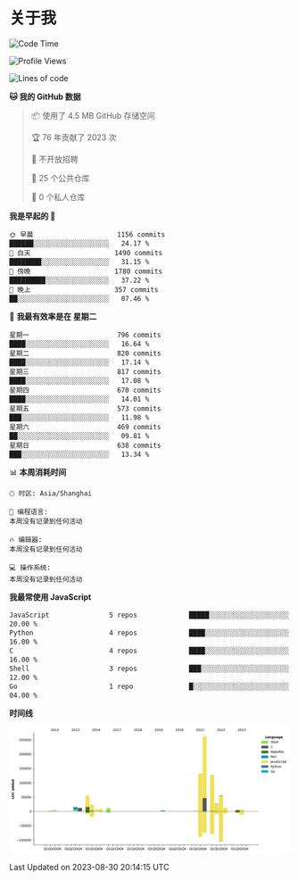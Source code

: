 # 关于我

<!--START_SECTION:waka-->
![Code Time](http://img.shields.io/badge/Code%20Time-801%20hrs%2018%20mins-blue)

![Profile Views](http://img.shields.io/badge/%E4%B8%AA%E4%BA%BA%E8%B5%84%E6%96%99%E8%A7%82%E7%9C%8B%E6%AC%A1%E6%95%B0-0-blue)

![Lines of code](https://img.shields.io/badge/%E4%BB%8E%E3%80%8CHello%20World%E3%80%8D%E8%B5%B7%E6%88%91%E5%B7%B2%E7%BB%8F%E5%86%99%E4%BA%86-760.8%20thousand%20%E8%A1%8C%E4%BB%A3%E7%A0%81-blue)

**🐱 我的 GitHub 数据** 

> 📦  使用了 4.5 MB GitHub 存储空间 
 > 
> 🏆 76 年贡献了 2023 次
 > 
> 🚫 不开放招聘
 > 
> 📜 25 个公共仓库 
 > 
> 🔑 0 个私人仓库 
 > 
**我是早起的 🐤** 

```text
🌞 早晨                     1156 commits        ██████░░░░░░░░░░░░░░░░░░░   24.17 % 
🌆 白天                     1490 commits        ████████░░░░░░░░░░░░░░░░░   31.15 % 
🌃 傍晚                     1780 commits        █████████░░░░░░░░░░░░░░░░   37.22 % 
🌙 晚上                     357 commits         ██░░░░░░░░░░░░░░░░░░░░░░░   07.46 % 
```
📅 **我最有效率是在 星期二** 

```text
星期一                      796 commits         ████░░░░░░░░░░░░░░░░░░░░░   16.64 % 
星期二                      820 commits         ████░░░░░░░░░░░░░░░░░░░░░   17.14 % 
星期三                      817 commits         ████░░░░░░░░░░░░░░░░░░░░░   17.08 % 
星期四                      670 commits         ████░░░░░░░░░░░░░░░░░░░░░   14.01 % 
星期五                      573 commits         ███░░░░░░░░░░░░░░░░░░░░░░   11.98 % 
星期六                      469 commits         ██░░░░░░░░░░░░░░░░░░░░░░░   09.81 % 
星期日                      638 commits         ███░░░░░░░░░░░░░░░░░░░░░░   13.34 % 
```


📊 **本周消耗时间** 

```text
🕑︎ 时区: Asia/Shanghai

💬 编程语言: 
本周没有记录到任何活动

🔥 编辑器: 
本周没有记录到任何活动

💻 操作系统: 
本周没有记录到任何活动
```

**我最常使用 JavaScript** 

```text
JavaScript               5 repos             █████░░░░░░░░░░░░░░░░░░░░   20.00 % 
Python                   4 repos             ████░░░░░░░░░░░░░░░░░░░░░   16.00 % 
C                        4 repos             ████░░░░░░░░░░░░░░░░░░░░░   16.00 % 
Shell                    3 repos             ███░░░░░░░░░░░░░░░░░░░░░░   12.00 % 
Go                       1 repo              █░░░░░░░░░░░░░░░░░░░░░░░░   04.00 % 
```



**时间线**

![Lines of Code chart](https://raw.githubusercontent.com/Arondight/Arondight/master/assets/bar_graph.png)


 Last Updated on 2023-08-30 20:14:15 UTC
<!--END_SECTION:waka-->
